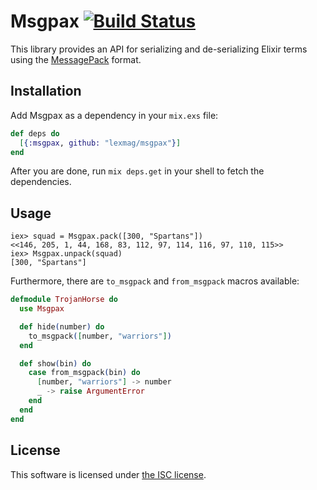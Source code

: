 # Msgpax [![Build Status](https://travis-ci.org/lexmag/msgpax.svg)](https://travis-ci.org/lexmag/msgpax)

This library provides an API for serializing and de-serializing Elixir terms using the [MessagePack](http://msgpack.org/) format.

## Installation

Add Msgpax as a dependency in your `mix.exs` file:

```elixir
def deps do
  [{:msgpax, github: "lexmag/msgpax"}]
end
```

After you are done, run `mix deps.get` in your shell to fetch the dependencies.

## Usage

```iex
iex> squad = Msgpax.pack([300, "Spartans"])
<<146, 205, 1, 44, 168, 83, 112, 97, 114, 116, 97, 110, 115>>
iex> Msgpax.unpack(squad)
[300, "Spartans"]
```

Furthermore, there are `to_msgpack` and `from_msgpack` macros available:

```elixir
defmodule TrojanHorse do
  use Msgpax

  def hide(number) do
    to_msgpack([number, "warriors"])
  end

  def show(bin) do
    case from_msgpack(bin) do
      [number, "warriors"] -> number
      _ -> raise ArgumentError
    end
  end
end
```

## License

This software is licensed under [the ISC license](LICENSE).

